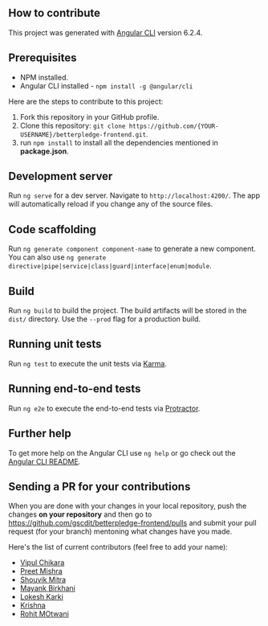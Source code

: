 ## How to contribute

This project was generated with [Angular CLI](https://github.com/angular/angular-cli) version 6.2.4.

## Prerequisites

* NPM installed.
* Angular CLI installed - `npm install -g @angular/cli`

Here are the steps to contribute to this project:

1. Fork this repository in your GitHub profile.
2. Clone this repository: `git clone https://github.com/{YOUR-USERNAME}/betterpledge-frontend.git`.
3. run `npm install` to install all the dependencies mentioned in **package.json**.

## Development server

Run `ng serve` for a dev server. Navigate to `http://localhost:4200/`. The app will automatically reload if you change any of the source files.

## Code scaffolding

Run `ng generate component component-name` to generate a new component. You can also use `ng generate directive|pipe|service|class|guard|interface|enum|module`.

## Build

Run `ng build` to build the project. The build artifacts will be stored in the `dist/` directory. Use the `--prod` flag for a production build.

## Running unit tests

Run `ng test` to execute the unit tests via [Karma](https://karma-runner.github.io).

## Running end-to-end tests

Run `ng e2e` to execute the end-to-end tests via [Protractor](http://www.protractortest.org/).

## Further help

To get more help on the Angular CLI use `ng help` or go check out the [Angular CLI README](https://github.com/angular/angular-cli/blob/master/README.md).

## Sending a PR for your contributions

When you are done with your changes in your local repository, push the changes **on your repository** and then go to https://github.com/gscdit/betterpledge-frontend/pulls and submit your pull request (for your branch) mentoning what changes have you made.

Here's the list of current contributors (feel free to add your name):

* [Vipul Chikara](https://github.com/VipulChikara)
* [Preet Mishra](https://github.com/preetmishra)
* [Shouvik Mitra](https://github.com/iamshouvikmitra)
* [Mayank Birkhani](https://github.com/MayankBirkhani)
* [Lokesh Karki](https://github.com/LokeshKarki)
* [Krishna](https://github.com/krishnaK14)
* [Rohit MOtwani](https://github.com/krishnaK14)